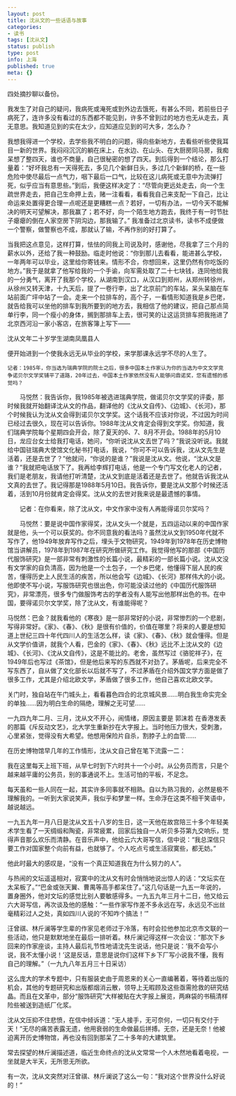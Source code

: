 ```yaml
---
layout: post
title: 沈从文的一些话语与故事
categories:
- 读书
tags: [沈从文]
status: publish
type: post
info: 上海
published: true
meta: {}
---
```



四处摘抄聊以备份。


我发生了对自己的疑问，我病死或淹死或到外边去饿死，有甚么不同，若前些日子病死了，连许多没有看过的东西都不能见到，许多不曾到过的地方也无从走去，真无意思。我知道见到的实在太少，应知道应见到的可大多，怎么办？ 

我想我得进一个学校，去学些我不明白的问题，得向些新地方，去看些听些使我耳目一新的世界。我闷闷沉沉的躺在床上，在水边、在山头、在大厨房同马房，我痴呆想了整四天，谁也不商量，自己很秘密的想了四天。到后得到一个结论，那么打量着：“好坏我总有一天得死去，多见几个新鲜日头，多过几个新鲜的桥，在一些危险中使尽最后一点气力，咽下最后一口气，比较在这儿病死或无意中为流弹打死，似乎应当有意思些。”到后，我便这样决定了：“尽管向更远处走去，向一个生疏世界走去，把自己生命押上去，赌一注看看，看看我自己来支配一下自己，比让命运来处置得更合理一点呢还是更糟糕一点？若好，一切有办法，一切今天不能解决的明天可望解决，那我赢了；若不好，向一个陌生地方跑去，我终于有一时节肚子瘪瘪的倒在人家空房下阴沟边，那我输了。” 
我准备过北京读书，读书不成便做一个警察，做警察也不成，那就认了输，不再作别的好打算了。 

当我把这点意见，这样打算，怯怯的同我上司说及时，感谢他，尽我拿了三个月的薪水以外，还给了我一种鼓励。临走时他说：“你到那儿去看看，能进甚么学校，一年两年可以毕业，这里给你寄钱来。情形不合，你想回来，这里仍然有你吃饭的地方。”我于是就拿了他写给我的一个手谕，向军需处取了二十七块钱，连同他给我的一分勇气，离开了我那个学校，从湖南到汉口，从汉口到郑州，从郑州转徐州，从徐州又转天津，十九天后，提了一卷行李，出了北京前门的车站，呆头呆脑在车站前面广坪中站了一会。走来一个拉排车的，高个子，一看情形知道我是乡巴佬，就告给我可以坐他的排车到我所要到的地方去，我相信了他的建议，把自己那点简单行李，同一个瘦小的身体，搁到那排车上去，很可笑的让这运货排车把我拖进了北京西河沿一家小客店，在旅客簿上写下—— 

沈从文年二十岁学生湖南凤凰县人 

便开始进到一个使我永远无从毕业的学校，来学那课永远学不尽的人生了。 



	记者：1985年，你当选为瑞典学院的院士之后，很多中国本土作家认为你的当选为中文文学竞争诺贝尔文学奖铺平了道路，20年过去，中国本土作家依然没有人能够问鼎诺奖，您有遗憾的感觉吗？

　　马悦然：我告诉你，我1985年被选进瑞典学院，做诺贝尔文学奖的评委，那时候我就开始翻译沈从文的作品，翻译他的《沈从文自传》、《边城》、《长河》，那个时候我认为沈从文会得到诺贝尔文学奖。这个话我不应该对你说，不过因为时间已经过去很久，现在可以告诉你。1988年沈从文肯定会得到文学奖。你知道，我们瑞典学院每个星期四会开会，除了夏天的6、7、8月不开会。1988年的5月10日，龙应台女士给我打电话，她问，“你听说沈从文去世了吗？”我说没听说。我就给中国驻瑞典大使馆文化秘书打电话，我说，“你可不可以告诉我，沈从文先生是活着，还是去世了？”他就问，“你说的是谁？”我说是沈从文。他说，“沈从文是谁？”我就把电话放下了。我再给李辉打电话，他是一个专门写文化老人的记者，我们是老朋友，我请他打听清楚，沈从文到底是活着还是去世了。他就告诉我沈从文真的去世了。我记得那是1988年5月10日。我告诉你，要是沈从文那个时候还活着，活到10月份就肯定会得奖。沈从文的去世对我来说是最遗憾的事情。

　　记者：在你看来，除了沈从文，中文作家中没有人再能得诺贝尔奖吗？

　　马悦然：要是说中国作家得奖，沈从文头一个就是，五四运动以来的中国作家就是他，头一个可以获奖的。你不同意我的看法吗？虽然沈从文到1950年代就不写作了，他1949年放弃写作之后，埋头于文物研究，1949年到1978年在历史博物馆当讲解员，1978年到1987年在研究所做研究工作。我觉得他写的那部《中国历代服饰研究》是一部非常有刺激性的长篇小说，最精彩的一部长篇小说。沈从文没有文学家的自负清高，因为他是一个土包子，一个乡巴佬，他懂得下层人民的疾苦，懂得历史上人民生活的疾苦，所以他会写《边城》、《长河》那样伟大的小说。他即使不写小说，写服饰研究也很出色，你可能没读过他的《中国历代服饰研究》，非常漂亮，很多专门做服饰考古的学者没有人能写出他那样出色的书。在中国，要得诺贝尔文学奖，除了沈从文，有谁能得呢？

马悦然：巴金？就我看他的《寒夜》是一部非常好的小说，非常惨烈的一个悲剧，写得非常好。《家》、《春》、《秋》是很有价值的，价值在哪里？将来的人要是想知道上世纪三四十年代四川人的生活怎么样，读《家》、《春》、《秋》就会懂得。但是从文学价值讲，就我个人看，巴金的《家》、《春》、《秋》远比不上沈从文的《边城》、《长河》、《沈从文自传》，这是不能比的。老舍，虽然写过《骆驼祥子》，在1949年后也写过《茶馆》，但是他后来写的东西就不对劲了。茅盾呢，后来完全不写东西了，自从做了文化部长以后就不写了，不过茅盾在介绍外国文学方面是做了很多工作，尤其是介绍北欧文学，茅盾做了很多工作，他自己喜欢北欧文学。



 


关门时，独自站在午门城头上，看看暮色四合的北京城风景……明白我生命实完全的单独……因为明白生命的隔绝，理解之无可望…… 


 


一九四九年二月、三月，沈从文不开心，闹情绪，原因主要是
郭沫若
在香港发表的那篇《斥反动文艺》，北大学生重新抄在大字报上。当时他压力很大，受刺激，心里紧张，觉得没有大希望。他想用保险片自杀，割脖子上的血管…… 


 


在历史博物馆早几年的工作情形，沈从文自己曾在笔下流露一二： 

我在这里每天上班下班，从早七时到下六时共十一个小时。从公务员而言，只是个越来越平庸的公务员，别的事通说不上。生活可怕的平板，不足念。 

每天虽和一些人同在一起，其实许多同事就不相熟。自以为熟习我的，必然是极不理解我的。一听到大家说笑声，我似乎和梦里一样。生命浮在这类不相干笑语中，越说越远。 



一九五九年一月八日是沈从文五十八岁的生日，这一天他在故宫陪三十多个年轻美术学生看了一天绸缎和陶瓷，非常疲累，回家后独自一人听贝多芬第九交响乐，觉得声音那么欢乐而清静。在音乐声中，他给云六大哥写信，信中说：“我总深信只要工作对国家整个向前有益，也就够了。个人吃点亏或生活寂寞些，都无妨。” 

他此时最大的感叹是，“没有一个真正知道我在为什么努力的人”。 

与热闹的文坛遥遥相对，寂寞中的沈从文有时会悄悄地说出惊人的话：“文坛实在太呆板了。”“巴金或张天翼、曹禺等高手都呆住了。”这几句话是一九五一年说的，置身圈外，他对文坛的感觉比别人要敏感得多。一九五九年三月十二日，他又给云六大哥写信，再次谈及他的感触：“一些作家写作差不多永远在写，永远见不出丝毫精彩过人之处，真如四川人说的‘不知咋个搞法！’” 

汪曾祺、林斤澜等学生辈的作家见老师过于冷落，有时会拉他参加北京市文联的一些活动，他只是默默地坐在最后一排听着。林斤澜记得这样一次会议：“那次下乡回来的作家座谈，主持人最后礼节性地请沈先生说话，他只是说：‘我不会写小说，我不太懂小说！’这是反话，意思是说你们这样下乡下厂写小说我不懂，我有自己的理解。”（一九九八年五月三十日采访） 



这么庞大的学术专题中，只有服装史由于周恩来的关心一直编著着，等待着出版的机会，其他的专题研究和出版都烟消云散，领导上无暇顾及这些亟需抢救的研究结晶。而且在文革中，部分“服饰研究”大样被贴在大字报上展览，两麻袋的书稿清样险些被送到造纸厂化浆。 

沈从文压抑不住悲愤，在信中倾诉道：“无人接手，无可奈何，一切只有交付于天！”无尽的痛苦表露无遗，他用衰弱的生命做最后拼搏。无奈，还是无奈！他被迫离开历史博物馆，再也没有回到那呆了二十多年的大建筑里。 

常去探望的林斤澜描述道，临近生命终点的沈从文常常一个人木然地看着电视，一坐就是大半天，无所思无所欲。 

有一次，沈从文突然对汪曾祺、林斤澜说了这么一句：“我对这个世界没什么好说的！” 







